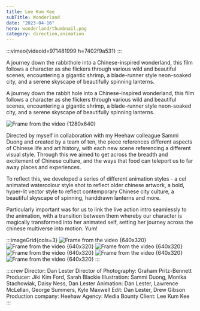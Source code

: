 ```yaml
---
title: Lee Kum Kee
subTitle: Wonderland
date: "2023-04-16"
hero: wonderland/thumbnail.png
category: direction,animation
---
```


:::vimeo{videoid=971481999 h=7402f9a531}
:::

A journey down the rabbithole into a Chinese-inspired wonderland, this film follows a character as she flickers through various wild and beautiful scenes, encountering a gigantic shrimp, a blade-runner style neon-soaked city, and a serene skyscape of beautifully spinning lanterns.

A journey down the rabbit hole into a Chinese-inspired wonderland, this film follows a character as she flickers through various wild and beautiful scenes, encountering a gigantic shrimp, a blade-runner style neon-soaked city, and a serene skyscape of beautifully spinning lanterns.

![Frame from the video {1280x640}](/static/images/wonderland/1.png)

Directed by myself in collaboration with my Heehaw colleague Sammi Duong and created by a team of ten, the piece references different aspects of Chinese life and art history, with each new scene referencing a different visual style. Through this we aimed to get across the breadth and excitement of Chinese culture, and the ways that food can teleport us to far away places and experiences.

To reflect this, we developed a series of different animation styles - a cel animated watercolour style shot to reflect older chinese artwork, a bold, hyper-lit vector style to reflect contemporary Chinese city culture, a beautiful skyscape of spinning, handdrawn lanterns and more.

Particularly important was for us to link the live action intro seamlessly to the animation, with a transition between them whereby our character is magically transformed into her animated self, setting her journey across the chinese multiverse into motion. Yum!

:::imageGrid{cols=3}
![Frame from the video {640x320}](/static/images/wonderland/frame_376.jpg)
![Frame from the video {640x320}](/static/images/wonderland/stills-comp.png)
![Frame from the video {640x320}](/static/images/wonderland/frame_423.jpg)
![Frame from the video {640x320}](/static/images/wonderland/frame_432.jpg)
![Frame from the video {640x320}](/static/images/wonderland/frame_761.jpg)
![Frame from the video {640x320}](/static/images/wonderland/frame_645.jpg)
:::

:::crew
Director: Dan Lester
Director of Photography: Graham Pritz-Bennett
Producer: Jiki Kim Ford, Sarah Blackie
Illustration: Sammi Duong, Monika Stachowiak, Daisy Ness, Dan Lester
Animation: Dan Lester, Lawrence McLellan, George Summers, Kyle Maxwell
Edit: Dan Lester, Drew Gibson
Production company: Heehaw
Agency: Media Bounty
Client: Lee Kum Kee
:::
